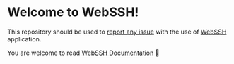 # Welcome to WebSSH!
This repository should be used to [report any issue](https://github.com/isontheline/pro.webssh.net/issues) with the use of [WebSSH](https://apps.apple.com/us/app/webssh-pro/id497714887) application.

You are welcome to read [WebSSH Documentation](https://webssh.net) :blue_book: